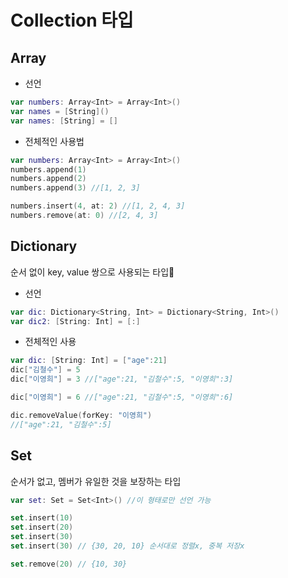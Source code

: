 # Collection 타입

## Array

- 선언

```swift
var numbers: Array<Int> = Array<Int>()
var names = [String]()
var names: [String] = []
```

- 전체적인 사용법

```swift
var numbers: Array<Int> = Array<Int>()
numbers.append(1)
numbers.append(2)
numbers.append(3) //[1, 2, 3]

numbers.insert(4, at: 2) //[1, 2, 4, 3]
numbers.remove(at: 0) //[2, 4, 3]
```

## Dictionary

순서 없이 key, value 쌍으로 사용되는 타입

- 선언

```swift
var dic: Dictionary<String, Int> = Dictionary<String, Int>()
var dic2: [String: Int] = [:]
```

- 전체적인 사용

```swift
var dic: [String: Int] = ["age":21]
dic["김철수"] = 5
dic["이영희"] = 3 //["age":21, "김철수":5, "이영희":3]

dic["이영희"] = 6 //["age":21, "김철수":5, "이영희":6]

dic.removeValue(forKey: "이영희")
//["age":21, "김철수":5]
```

## Set

순서가 없고, 멤버가 유일한 것을 보장하는 타입

```swift
var set: Set = Set<Int>() //이 형태로만 선언 가능

set.insert(10)
set.insert(20)
set.insert(30)
set.insert(30) // {30, 20, 10} 순서대로 정렬x, 중복 저장x

set.remove(20) // {10, 30}
```
